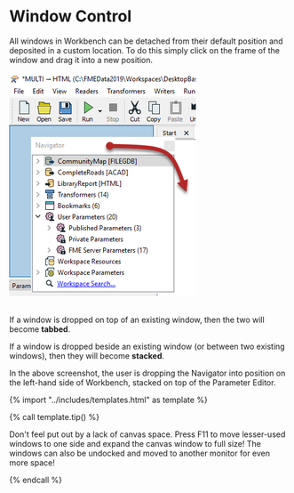 # Window Control #
All windows in Workbench can be detached from their default position and deposited in a custom location. To do this simply click on the frame of the window and drag it into a new position.

![](./Images/Img1.014.DraggingWindow.png)

<br>If a window is dropped on top of an existing window, then the two will become **tabbed**.

If a window is dropped beside an existing window (or between two existing windows), then they will become **stacked**.

In the above screenshot, the user is dropping the Navigator into position on the left-hand side of Workbench, stacked on top of the Parameter Editor.

{% import "../includes/templates.html" as template %}

{% call template.tip() %}

Don't feel put out by a lack of canvas space. Press F11 to move lesser-used windows to one side and expand the canvas window to full size! The windows can also be undocked and moved to another monitor for even more space!

{% endcall %}
